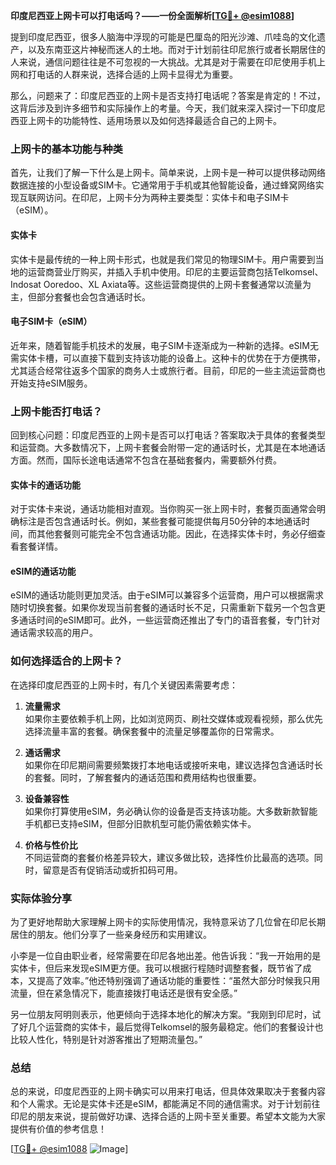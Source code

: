 **印度尼西亚上网卡可以打电话吗？——一份全面解析[[TG💪+ @esim1088](https://t.me/s/esim1088)]**

提到印度尼西亚，很多人脑海中浮现的可能是巴厘岛的阳光沙滩、爪哇岛的文化遗产，以及东南亚这片神秘而迷人的土地。而对于计划前往印尼旅行或者长期居住的人来说，通信问题往往是不可忽视的一大挑战。尤其是对于需要在印尼使用手机上网和打电话的人群来说，选择合适的上网卡显得尤为重要。

那么，问题来了：印度尼西亚的上网卡是否支持打电话呢？答案是肯定的！不过，这背后涉及到许多细节和实际操作上的考量。今天，我们就来深入探讨一下印度尼西亚上网卡的功能特性、适用场景以及如何选择最适合自己的上网卡。

### 上网卡的基本功能与种类

首先，让我们了解一下什么是上网卡。简单来说，上网卡是一种可以提供移动网络数据连接的小型设备或SIM卡。它通常用于手机或其他智能设备，通过蜂窝网络实现互联网访问。在印尼，上网卡分为两种主要类型：实体卡和电子SIM卡（eSIM）。

#### 实体卡

实体卡是最传统的一种上网卡形式，也就是我们常见的物理SIM卡。用户需要到当地的运营商营业厅购买，并插入手机中使用。印尼的主要运营商包括Telkomsel、Indosat Ooredoo、XL Axiata等。这些运营商提供的上网卡套餐通常以流量为主，但部分套餐也会包含通话时长。

#### 电子SIM卡（eSIM）

近年来，随着智能手机技术的发展，电子SIM卡逐渐成为一种新的选择。eSIM无需实体卡槽，可以直接下载到支持该功能的设备上。这种卡的优势在于方便携带，尤其适合经常往返多个国家的商务人士或旅行者。目前，印尼的一些主流运营商也开始支持eSIM服务。

### 上网卡能否打电话？

回到核心问题：印度尼西亚的上网卡是否可以打电话？答案取决于具体的套餐类型和运营商。大多数情况下，上网卡套餐会附带一定的通话时长，尤其是在本地通话方面。然而，国际长途电话通常不包含在基础套餐内，需要额外付费。

#### 实体卡的通话功能

对于实体卡来说，通话功能相对直观。当你购买一张上网卡时，套餐页面通常会明确标注是否包含通话时长。例如，某些套餐可能提供每月50分钟的本地通话时间，而其他套餐则可能完全不包含通话功能。因此，在选择实体卡时，务必仔细查看套餐详情。

#### eSIM的通话功能

eSIM的通话功能则更加灵活。由于eSIM可以兼容多个运营商，用户可以根据需求随时切换套餐。如果你发现当前套餐的通话时长不足，只需重新下载另一个包含更多通话时间的eSIM即可。此外，一些运营商还推出了专门的语音套餐，专门针对通话需求较高的用户。

### 如何选择适合的上网卡？

在选择印度尼西亚的上网卡时，有几个关键因素需要考虑：

1. **流量需求**  
   如果你主要依赖手机上网，比如浏览网页、刷社交媒体或观看视频，那么优先选择流量丰富的套餐。确保套餐中的流量足够覆盖你的日常需求。

2. **通话需求**  
   如果你在印尼期间需要频繁拨打本地电话或接听来电，建议选择包含通话时长的套餐。同时，了解套餐内的通话范围和费用结构也很重要。

3. **设备兼容性**  
   如果你打算使用eSIM，务必确认你的设备是否支持该功能。大多数新款智能手机都已支持eSIM，但部分旧款机型可能仍需依赖实体卡。

4. **价格与性价比**  
   不同运营商的套餐价格差异较大，建议多做比较，选择性价比最高的选项。同时，留意是否有促销活动或折扣码可用。

### 实际体验分享

为了更好地帮助大家理解上网卡的实际使用情况，我特意采访了几位曾在印尼长期居住的朋友。他们分享了一些亲身经历和实用建议。

小李是一位自由职业者，经常需要在印尼各地出差。他告诉我：“我一开始用的是实体卡，但后来发现eSIM更方便。我可以根据行程随时调整套餐，既节省了成本，又提高了效率。”他还特别强调了通话功能的重要性：“虽然大部分时候我只用流量，但在紧急情况下，能直接拨打电话还是很有安全感。”

另一位朋友阿明则表示，他更倾向于选择本地化的解决方案。“我刚到印尼时，试了好几个运营商的实体卡，最后觉得Telkomsel的服务最稳定。他们的套餐设计也比较人性化，特别是针对游客推出了短期流量包。”

### 总结

总的来说，印度尼西亚的上网卡确实可以用来打电话，但具体效果取决于套餐内容和个人需求。无论是实体卡还是eSIM，都能满足不同的通信需求。对于计划前往印尼的朋友来说，提前做好功课、选择合适的上网卡至关重要。希望本文能为大家提供有价值的参考信息！

[[TG💪+ @esim1088](https://t.me/s/esim1088) ![Image](https://i.postimg.cc/4NQfJmqS/Snipaste-2025-05-13-00-14-12.png)]